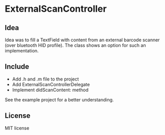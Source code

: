 ExternalScanController
======================

## Idea

Idea was to fill a TextField with content from an external barcode scanner (over bluetooth HID profile). 
The class shows an option for such an implementation.


## Include

* Add .h and .m file to the project
* Add ExternalScanControllerDelegate 
* Implement didScanContent: method

See the example project for a better understanding.



## License

MIT license

